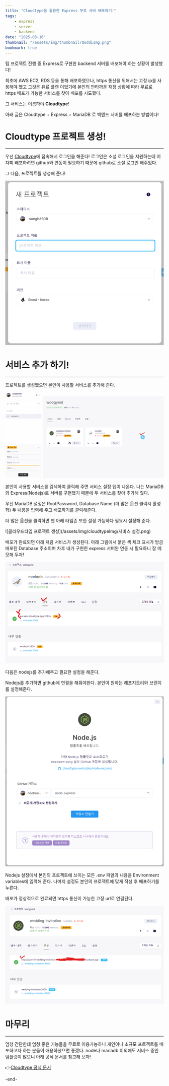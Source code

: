 ```yaml
---
title: "Cloudtype을 활용한 Express 무료 서버 배포하기!"
tags:
    - express
    - server
    - backend
date: "2025-03-16"
thumbnail: "/assets/img/thumbnail/QoddiImg.png"
bookmark: true
---
```


팀 프로젝트 진행 중 Express로 구현한 backend 서버를 배포해야 하는 상황이 발생했다!

최초에 AWS EC2, RDS 등을 통해 배포하였으나, https 통신을 위해서는 고정 ip를 사용해야 했고 그것은 유료 플랜 이었기에
본인의 안타까운 재정 상황에 따라 무료로 https 배포가 가능한 서비스를 찾아 배포를 시도했다.

그 서비스는 이름하야 **Cloudtype**!

아래 글은 Cloudtype + Express + MariaDB 로 백엔드 서버를 배포하는 방법이다!

# Cloudtype 프로젝트 생성!
---

우선 [Cloudtype](https://cloudtype.io/ko/home)에 접속해서 로그인을 해준다!
로그인은 소셜 로그인을 지원하는데 어차피 배포하려면 github와 연동이 필요하기 때문에 github로 소셜 로그인 해주었다.

그 다음, 프로젝트를 생성해 준다!

![클라우드타입 프로젝트 생성](/assets/img/cloudtypeImg/cloudtype프로젝트생성.png)

# 서비스 추가 하기!
---

프로젝트를 생성했으면 본인이 사용할 서비스를 추가해 준다.

![클라우드타입 프로젝트 생성](/assets/img/cloudtypeImg/서비스추가.png)

본인이 사용할 서비스를 검색하여 클릭해 주면 서비스 설정 탭이 나온다.
나는 MariaDB와 Express(Nodejs)로 서버를 구현했기 때문에 두 서비스를 찾아 추가해 줬다.

우선 MariaDB 설정은 RootPassword, Database Name (더 많은 옵션 클릭시 활성화) 두 내용을 입력해 주고 배포하기를 클릭해준다.

더 많은 옵션을 클릭하면 맨 아래 타임존 또한 설정 가능하다 필요시 설정해 준다.

![클라우드타입 프로젝트 생성](/assets/img/cloudtypeImg/서비스 설정.png)

배포가 완료되면 아래 처럼 서비스가 생성된다.
아래 그림에서 붉은 색 체크 표시가 방금 배포된 Database 주소이며 차후 내가 구현한 express 서버완 연동 시 필요하니 잘 메모해 두자!

![클라우드타입 프로젝트 생성](/assets/img/cloudtypeImg/mariadb설정완료.png)

다음은 nodejs를 추가해주고 필요한 설정을 해준다.

Nodejs를 추가하면 github에 연결을 해줘야한다.
본인이 원하는 레포지토리와 브랜치를 설정해준다.

![클라우드타입 프로젝트 생성](/assets/img/cloudtypeImg/노드깃헙연결.png)

Nodejs 설정에서 본인의 프로젝트에 쓰이는 모든 .env 파일의 내용을 Environment variables에 입력해 준다.
나머지 설정도 본인의 프로젝트에 맞게 작성 후 배포하기를 누른다.

배포가 정상적으로 완료되면 https 통신이 가능한 고정 url로 연결된다.

![클라우드타입 프로젝트 생성](/assets/img/cloudtypeImg/노드연결완료.png)

# 마무리
---

엄청 간단한데 엄청 좋은 기능들을 무료로 이용가능하니 개인이나 소규모 프로젝트를 배포하고자 하는 분들이 애용하셨으면 좋겠다.
node나 mariadb 이외에도 서비스 중인 템플릿이 많으니 아래 공식 문서를 참고해 보자!

👉[Cloudtype 공식 문서](https://docs.cloudtype.io/guide/welcome/intro)

-end-